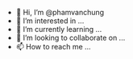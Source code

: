 - 👋 Hi, I’m @phamvanchung
- 👀 I’m interested in ...
- 🌱 I’m currently learning ...
- 💞️ I’m looking to collaborate on ...
- 📫 How to reach me ...

<!---
phamvanchung/phamvanchung is a ✨ special ✨ repository because its `README.md` (this file) appears on your GitHub profile.
You can click the Preview link to take a look at your changes.
--->
